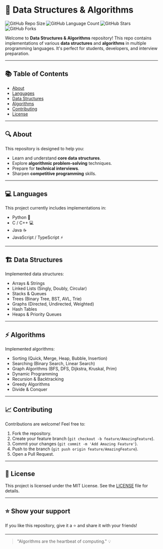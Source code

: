 # 🚀 Data Structures & Algorithms

![GitHub Repo Size](https://img.shields.io/github/repo-size/yourusername/Data-Structures-Algorithm?style=flat-square)
![GitHub Language Count](https://img.shields.io/github/languages/count/yourusername/Data-Structures-Algorithm?style=flat-square)
![GitHub Stars](https://img.shields.io/github/stars/yourusername/Data-Structures-Algorithm?style=flat-square)
![GitHub Forks](https://img.shields.io/github/forks/yourusername/Data-Structures-Algorithm?style=flat-square)

Welcome to **Data Structures & Algorithms** repository! This repo contains implementations of various **data structures** and **algorithms** in multiple programming languages. It's perfect for students, developers, and interview preparation.

---

## 📚 Table of Contents

- [About](#about)
- [Languages](#languages)
- [Data Structures](#data-structures)
- [Algorithms](#algorithms)
- [Contributing](#contributing)
- [License](#license)

---

## 🔍 About

This repository is designed to help you:

- Learn and understand **core data structures**.
- Explore **algorithmic problem-solving** techniques.
- Prepare for **technical interviews**.
- Sharpen **competitive programming** skills.

---

## 💻 Languages

This project currently includes implementations in:

- Python 🐍
- C / C++ 💻
- Java ☕
- JavaScript / TypeScript ⚡

---

## 🏗 Data Structures

Implemented data structures:

- Arrays & Strings
- Linked Lists (Singly, Doubly, Circular)
- Stacks & Queues
- Trees (Binary Tree, BST, AVL, Trie)
- Graphs (Directed, Undirected, Weighted)
- Hash Tables
- Heaps & Priority Queues

---

## ⚡ Algorithms

Implemented algorithms:

- Sorting (Quick, Merge, Heap, Bubble, Insertion)
- Searching (Binary Search, Linear Search)
- Graph Algorithms (BFS, DFS, Dijkstra, Kruskal, Prim)
- Dynamic Programming
- Recursion & Backtracking
- Greedy Algorithms
- Divide & Conquer

---

## 📈 Contributing

Contributions are welcome! Feel free to:

1. Fork the repository.
2. Create your feature branch (`git checkout -b feature/AmazingFeature`).
3. Commit your changes (`git commit -m 'Add Amazing Feature'`).
4. Push to the branch (`git push origin feature/AmazingFeature`).
5. Open a Pull Request.

---

## 📄 License

This project is licensed under the MIT License. See the [LICENSE](LICENSE) file for details.

---

## ⭐ Show your support

If you like this repository, give it a ⭐ and share it with your friends!  

---

> "Algorithms are the heartbeat of computing." 💡
